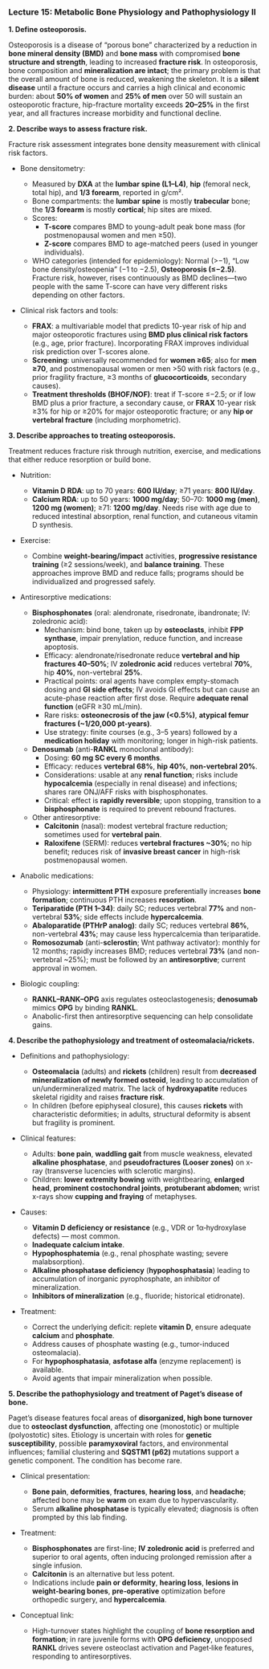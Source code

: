 ### Lecture 15: Metabolic Bone Physiology and Pathophysiology II

**1. Define osteoporosis.**

Osteoporosis is a disease of “porous bone” characterized by a reduction in **bone mineral density (BMD)** and **bone mass** with compromised **bone structure and strength**, leading to increased **fracture risk**. In osteoporosis, bone composition and **mineralization are intact**; the primary problem is that the overall amount of bone is reduced, weakening the skeleton. It is a **silent disease** until a fracture occurs and carries a high clinical and economic burden: about **50% of women** and **25% of men** over 50 will sustain an osteoporotic fracture, hip-fracture mortality exceeds **20–25%** in the first year, and all fractures increase morbidity and functional decline.

**2. Describe ways to assess fracture risk.**

Fracture risk assessment integrates bone density measurement with clinical risk factors.

- Bone densitometry:
  - Measured by **DXA** at the **lumbar spine (L1–L4)**, **hip** (femoral neck, total hip), and **1/3 forearm**, reported in g/cm².
  - Bone compartments: the **lumbar spine** is mostly **trabecular** bone; the **1/3 forearm** is mostly **cortical**; hip sites are mixed.
  - Scores:
    - **T-score** compares BMD to young-adult peak bone mass (for postmenopausal women and men ≥50).
    - **Z-score** compares BMD to age-matched peers (used in younger individuals).
  - WHO categories (intended for epidemiology): Normal (>−1), “Low bone density/osteopenia” (−1 to −2.5), **Osteoporosis (≤−2.5)**. Fracture risk, however, rises continuously as BMD declines—two people with the same T-score can have very different risks depending on other factors.

- Clinical risk factors and tools:
  - **FRAX**: a multivariable model that predicts 10-year risk of hip and major osteoporotic fractures using **BMD plus clinical risk factors** (e.g., age, prior fracture). Incorporating FRAX improves individual risk prediction over T-scores alone.
  - **Screening**: universally recommended for **women ≥65**; also for **men ≥70**, and postmenopausal women or men >50 with risk factors (e.g., prior fragility fracture, ≥3 months of **glucocorticoids**, secondary causes).
  - **Treatment thresholds (BHOF/NOF)**: treat if T-score ≤−2.5; or if low BMD plus a prior fracture, a secondary cause, or **FRAX** 10-year risk ≥3% for hip or ≥20% for major osteoporotic fracture; or any **hip or vertebral fracture** (including morphometric).

**3. Describe approaches to treating osteoporosis.**

Treatment reduces fracture risk through nutrition, exercise, and medications that either reduce resorption or build bone.

- Nutrition:
  - **Vitamin D RDA**: up to 70 years: **600 IU/day**; ≥71 years: **800 IU/day**.
  - **Calcium RDA**: up to 50 years: **1000 mg/day**; 50–70: **1000 mg (men)**, **1200 mg (women)**; ≥71: **1200 mg/day**. Needs rise with age due to reduced intestinal absorption, renal function, and cutaneous vitamin D synthesis.

- Exercise:
  - Combine **weight-bearing/impact** activities, **progressive resistance training** (≥2 sessions/week), and **balance training**. These approaches improve BMD and reduce falls; programs should be individualized and progressed safely.

- Antiresorptive medications:
  - **Bisphosphonates** (oral: alendronate, risedronate, ibandronate; IV: zoledronic acid):
    - Mechanism: bind bone, taken up by **osteoclasts**, inhibit **FPP synthase**, impair prenylation, reduce function, and increase apoptosis.
    - Efficacy: alendronate/risedronate reduce **vertebral and hip fractures 40–50%**; IV **zoledronic acid** reduces vertebral **70%**, hip **40%**, non-vertebral **25%**.
    - Practical points: oral agents have complex empty-stomach dosing and **GI side effects**; IV avoids GI effects but can cause an acute-phase reaction after first dose. Require **adequate renal function** (eGFR ≥30 mL/min).
    - Rare risks: **osteonecrosis of the jaw (<0.5%)**, **atypical femur fractures (~1/20,000 pt‑years)**.
    - Use strategy: finite courses (e.g., 3–5 years) followed by a **medication holiday** with monitoring; longer in high-risk patients.
  - **Denosumab** (anti-**RANKL** monoclonal antibody):
    - Dosing: **60 mg SC every 6 months**.
    - Efficacy: reduces **vertebral 68%**, **hip 40%**, **non-vertebral 20%**.
    - Considerations: usable at any **renal function**; risks include **hypocalcemia** (especially in renal disease) and infections; shares rare ONJ/AFF risks with bisphosphonates.
    - Critical: effect is **rapidly reversible**; upon stopping, transition to a **bisphosphonate** is required to prevent rebound fractures.
  - Other antiresorptive:
    - **Calcitonin** (nasal): modest vertebral fracture reduction; sometimes used for **vertebral pain**.
    - **Raloxifene** (SERM): reduces **vertebral fractures ~30%**; no hip benefit; reduces risk of **invasive breast cancer** in high-risk postmenopausal women.

- Anabolic medications:
  - Physiology: **intermittent PTH** exposure preferentially increases **bone formation**; continuous PTH increases **resorption**.
  - **Teriparatide (PTH 1–34)**: daily SC; reduces vertebral **77%** and non-vertebral **53%**; side effects include **hypercalcemia**.
  - **Abaloparatide (PTHrP analog)**: daily SC; reduces vertebral **86%**, non-vertebral **43%**; may cause less hypercalcemia than teriparatide.
  - **Romosozumab** (anti-**sclerostin**; Wnt pathway activator): monthly for 12 months; rapidly increases BMD; reduces vertebral **73%** (and non-vertebral ~25%); must be followed by an **antiresorptive**; current approval in women.

- Biologic coupling:
  - **RANKL–RANK–OPG** axis regulates osteoclastogenesis; **denosumab** mimics **OPG** by binding **RANKL**.
  - Anabolic-first then antiresorptive sequencing can help consolidate gains.

**4. Describe the pathophysiology and treatment of osteomalacia/rickets.**

- Definitions and pathophysiology:
  - **Osteomalacia** (adults) and **rickets** (children) result from **decreased mineralization of newly formed osteoid**, leading to accumulation of un/undermineralized matrix. The lack of **hydroxyapatite** reduces skeletal rigidity and raises **fracture risk**.
  - In children (before epiphyseal closure), this causes **rickets** with characteristic deformities; in adults, structural deformity is absent but fragility is prominent.

- Clinical features:
  - Adults: **bone pain**, **waddling gait** from muscle weakness, elevated **alkaline phosphatase**, and **pseudofractures (Looser zones)** on x-ray (transverse lucencies with sclerotic margins).
  - Children: **lower extremity bowing** with weightbearing, **enlarged head**, **prominent costochondral joints**, **protuberant abdomen**; wrist x-rays show **cupping and fraying** of metaphyses.

- Causes:
  - **Vitamin D deficiency or resistance** (e.g., VDR or 1α‑hydroxylase defects) — most common.
  - **Inadequate calcium intake**.
  - **Hypophosphatemia** (e.g., renal phosphate wasting; severe malabsorption).
  - **Alkaline phosphatase deficiency** (**hypophosphatasia**) leading to accumulation of inorganic pyrophosphate, an inhibitor of mineralization.
  - **Inhibitors of mineralization** (e.g., fluoride; historical etidronate).

- Treatment:
  - Correct the underlying deficit: replete **vitamin D**, ensure adequate **calcium** and **phosphate**.
  - Address causes of phosphate wasting (e.g., tumor-induced osteomalacia).
  - For **hypophosphatasia**, **asfotase alfa** (enzyme replacement) is available.
  - Avoid agents that impair mineralization when possible.

**5. Describe the pathophysiology and treatment of Paget’s disease of bone.**

Paget’s disease features focal areas of **disorganized, high bone turnover** due to **osteoclast dysfunction**, affecting one (monostotic) or multiple (polyostotic) sites. Etiology is uncertain with roles for **genetic susceptibility**, possible **paramyxoviral** factors, and environmental influences; familial clustering and **SQSTM1 (p62)** mutations support a genetic component. The condition has become rare.

- Clinical presentation:
  - **Bone pain**, **deformities**, **fractures**, **hearing loss**, and **headache**; affected bone may be **warm** on exam due to hypervascularity.
  - Serum **alkaline phosphatase** is typically elevated; diagnosis is often prompted by this lab finding.

- Treatment:
  - **Bisphosphonates** are first-line; **IV zoledronic acid** is preferred and superior to oral agents, often inducing prolonged remission after a single infusion.
  - **Calcitonin** is an alternative but less potent.
  - Indications include **pain or deformity**, **hearing loss**, **lesions in weight-bearing bones**, **pre‑operative** optimization before orthopedic surgery, and **hypercalcemia**.

- Conceptual link:
  - High-turnover states highlight the coupling of **bone resorption and formation**; in rare juvenile forms with **OPG deficiency**, unopposed **RANKL** drives severe osteoclast activation and Paget‑like features, responding to antiresorptives.